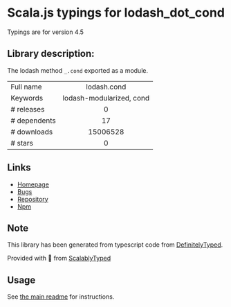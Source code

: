
# Scala.js typings for lodash_dot_cond

Typings are for version 4.5

## Library description:
The lodash method `_.cond` exported as a module.

|                    |                 |
| ------------------ | :-------------: |
| Full name          | lodash.cond |
| Keywords           | lodash-modularized, cond |
| # releases         | 0 |
| # dependents       | 17 |
| # downloads        | 15006528 |
| # stars            | 0 |

## Links
- [Homepage](https://lodash.com/)
- [Bugs](https://github.com/lodash/lodash/issues)
- [Repository](https://github.com/lodash/lodash)
- [Npm](https://www.npmjs.com/package/lodash.cond)
    


## Note
This library has been generated from typescript code from [DefinitelyTyped](https://definitelytyped.org).

Provided with :purple_heart: from [ScalablyTyped](https://github.com/oyvindberg/ScalablyTyped)

## Usage
See [the main readme](../../readme.md) for instructions.


